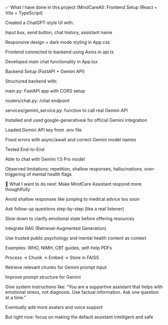 ✅ What I have done in this project (MindCareAI):
Frontend Setup (React + Vite + TypeScript)

Created a ChatGPT-style UI with:

Input box, send button, chat history, assistant name

Responsive design + dark mode styling in App.css

Frontend connected to backend using Axios in api.ts

Developed main chat functionality in App.tsx

Backend Setup (FastAPI + Gemini API)

Structured backend with:

main.py: FastAPI app with CORS setup

routers/chat.py: /chat endpoint

services/gemini_service.py: function to call real Gemini API

Installed and used google-generativeai for official Gemini integration

Loaded Gemini API key from .env file

Fixed errors with async/await and correct Gemini model names

Tested End-to-End

Able to chat with Gemini 1.5 Pro model

Observed limitations: repetition, shallow responses, hallucinations, over-triggering of mental health flags

🎯 What I want to do next:
Make MindCare Assistant respond more thoughtfully

Avoid shallow responses like jumping to medical advice too soon

Ask follow-up questions step-by-step (like a real listener)

Slow down to clarify emotional state before offering resources

Integrate RAG (Retrieval-Augmented Generation)

Use trusted public psychology and mental health content as context

Examples: WHO, NIMH, CBT guides, self-help PDFs

Process → Chunk → Embed → Store in FAISS

Retrieve relevant chunks for Gemini prompt input

Improve prompt structure for Gemini

Give system instructions like:
“You are a supportive assistant that helps with emotional stress, not diagnosis. Use factual information. Ask one question at a time.”

Eventually add more avatars and voice support

But right now: focus on making the default assistant intelligent and safe

